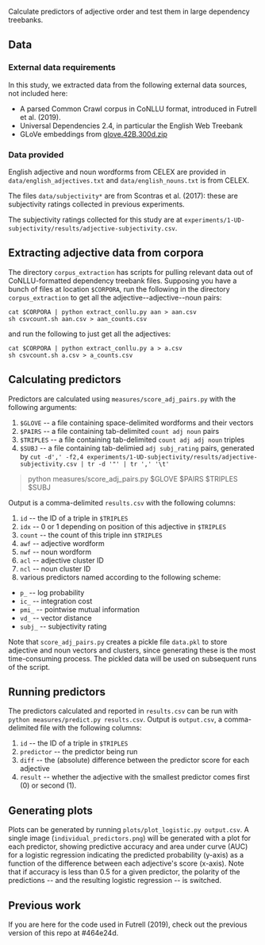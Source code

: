 Calculate predictors of adjective order and test them in large dependency treebanks.

## Data

### External data requirements

In this study, we extracted data from the following external data sources, not included here:

* A parsed Common Crawl corpus in CoNLLU format, introduced in Futrell et al. (2019).
* Universal Dependencies 2.4, in particular the English Web Treebank
* GLoVe embeddings from [glove.42B.300d.zip](http://nlp.stanford.edu/data/glove.42B.300d.zip)

### Data provided

English adjective and noun wordforms from CELEX are provided in `data/english_adjectives.txt` and `data/english_nouns.txt` is from CELEX.

The files `data/subjectivity*` are from Scontras et al. (2017): these are subjectivity ratings collected in previous experiments.

The subjectivity ratings collected for this study are at `experiments/1-UD-subjectivity/results/adjective-subjectivity.csv`.

## Extracting adjective data from corpora

The directory `corpus_extraction` has scripts for pulling relevant data out of CoNLLU-formatted dependency treebank files. Supposing you have a bunch of files at location `$CORPORA`, run the following in the directory `corpus_extraction` to get all the adjective--adjective--noun pairs:

```{bash}
cat $CORPORA | python extract_conllu.py aan > aan.csv
sh csvcount.sh aan.csv > aan_counts.csv
```

and run the following to just get all the adjectives:

```{bash}
cat $CORPORA | python extract_conllu.py a > a.csv
sh csvcount.sh a.csv > a_counts.csv
```

## Calculating predictors

Predictors are calculated using `measures/score_adj_pairs.py` with the following arguments:
1. `$GLOVE` -- a file containing space-delimited wordforms and their vectors
1. `$PAIRS` -- a file containing tab-delimited `count adj noun` pairs
1. `$TRIPLES` -- a file containing tab-delimited `count adj adj noun` triples
1. `$SUBJ` -- a file containing tab-delimied `adj subj_rating` pairs, generated by `cut -d',' -f2,4 experiments/1-UD-subjectivity/results/adjective-subjectivity.csv | tr -d '"' | tr ',' '\t'`

>python measures/score_adj_pairs.py $GLOVE $PAIRS $TRIPLES $SUBJ

Output is a comma-delimited `results.csv` with the following columns:
1. `id` -- the ID of a triple in `$TRIPLES`
1. `idx` -- 0 or 1 depending on position of this adjective in `$TRIPLES`
1. `count` -- the count of this triple inn `$TRIPLES`
1. `awf` -- adjective wordform
1. `nwf` -- noun wordform
1. `acl` -- adjective cluster ID
1. `ncl` -- noun cluster ID
1. various predictors named according to the following scheme:
* `p_` -- log probability
* `ic_` -- integration cost
* `pmi_` -- pointwise mutual information
* `vd_` -- vector distance
* `subj_` -- subjectivity rating

Note that `score_adj_pairs.py` creates a pickle file `data.pkl` to store adjective and noun vectors and clusters, since generating these is the most time-consuming process. The pickled data will be used on subsequent runs of the script.

## Running predictors

The predictors calculated and reported in `results.csv` can be run with `python measures/predict.py results.csv`. Output is `output.csv`, a comma-delimited file with the following columns:
1. `id` -- the ID of a triple in `$TRIPLES`
1. `predictor` -- the predictor being run
1. `diff` -- the (absolute) difference between the predictor score for each adjective
1. `result` -- whether the adjective with the smallest predictor comes first (0) or second (1).

## Generating plots

Plots can be generated by running `plots/plot_logistic.py output.csv`. A single image (`individual_predictors.png`) will be generated with a plot for each predictor, showing predictive accuracy and area under curve (AUC) for a logistic regression indicating the predicted probability (y-axis) as a function of the difference between each adjective's score (x-axis). Note that if accuracy is less than 0.5 for a given predictor, the polarity of the predictions -- and the resulting logistic regression -- is switched.

## Previous work

If you are here for the code used in Futrell (2019), check out the previous version of this repo at #464e24d.
